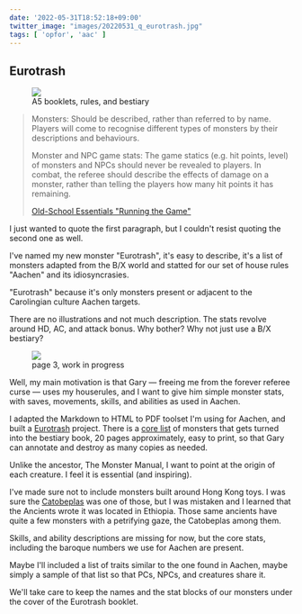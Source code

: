```yaml
---
date: '2022-05-31T18:52:18+09:00'
twitter_image: "images/20220531_q_eurotrash.jpg"
tags: [ 'opfor', 'aac' ]
---
```


## Eurotrash

<figure class="right large noborder capright">
<img src="images/20220531_eurotrash.jpg" loading="lazy" />
<figcaption>
A5 booklets, rules, and bestiary
</figcaption>
</figure>

> Monsters: Should be described, rather than referred to by name. Players will come to recognise different types of monsters by their descriptions and behaviours.
>
> Monster and NPC game stats: The game statics (e.g. hit points, level) of monsters and NPCs should never be revealed to players. In combat, the referee should describe the effects of damage on a monster, rather than telling the players how many hit points it has remaining.
>
> <span class="attribution"><a href="https://necroticgnome.com/collections/rules">Old-School Essentials "Running the Game"</a></span>

I just wanted to quote the first paragraph, but I couldn't resist quoting the second one as well.

I've named my new monster "Eurotrash", it's easy to describe, it's a list of monsters adapted from the B/X world and statted for our set of house rules "Aachen" and its idiosyncrasies.

"Eurotrash" because it's only monsters present or adjacent to the Carolingian culture Aachen targets.

There are no illustrations and not much description. The stats revolve around HD, AC, and attack bonus. Why bother? Why not just use a B/X bestiary?

<figure class="left large">
<a href="images/20220531_page.png"><img src="images/20220531_page.png" loading="lazy" /></a>
<figcaption>
page 3, work in progress
</figcaption>
</figure>

Well, my main motivation is that Gary — freeing me from the forever referee curse — uses my houserules, and I want to give him simple monster stats, with saves, movements, skills, and abilities as used in Aachen.

I adapted the Markdown to HTML to PDF toolset I'm using for Aachen, and built a [Eurotrash](https://github.com/jmettraux/eurotrash) project. There is a [core list](https://github.com/jmettraux/eurotrash/blob/main/src/_creatures.md) of monsters that gets turned into the bestiary book, 20 pages approximately, easy to print, so that Gary can annotate and destroy as many copies as needed.

Unlike the ancestor, The Monster Manual, I want to point at the origin of each creature. I feel it is essential (and inspiring).

I've made sure not to include monsters built around Hong Kong toys. I was sure the [Catobeplas](https://en.wikipedia.org/wiki/Catoblepas) was one of those, but I was mistaken and I learned that the Ancients wrote it was located in Ethiopia. Those same ancients have quite a few monsters with a petrifying gaze, the Catobeplas among them.

Skills, and ability descriptions are missing for now, but the core stats, including the baroque numbers we use for Aachen are present.

Maybe I'll included a list of traits similar to the one found in Aachen, maybe simply a sample of that list so that PCs, NPCs, and creatures share it.

We'll take care to keep the names and the stat blocks of our monsters under the cover of the Eurotrash booklet.

